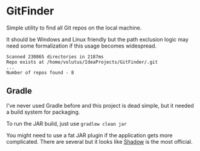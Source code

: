 # GitFinder
Simple utility to find all Git repos on the local machine. 

It should be Windows and Linux friendly but the path exclusion logic may need some formalization if this usage becomes widespread.


```declarative
Scanned 230865 directories in 2187ms
Repo exists at /home/volutus/IdeaProjects/GitFinder/.git
...
Number of repos found - 8
```

## Gradle

I've never used Gradle before and this project is dead simple, but it needed a build system for packaging.

To run the JAR build, just use `gradlew clean jar`

You might need to use a fat JAR plugin if the application gets more complicated.
There are several but it looks like [Shadow](https://plugins.gradle.org/plugin/com.gradleup.shadow) is the most official.


